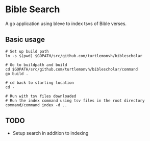# Bible Search

A go application using bleve to index tsvs of Bible verses.

## Basic usage

```
# Set up build path
ln -s $(pwd) $GOPATH/src/github.com/turtlemonvh/biblescholar

# Go to buildpath and build
cd $GOPATH/src/github.com/turtlemonvh/biblescholar/command
go build .

# cd back to starting location
cd -

# Run with tsv files downloaded
# Run the index command using tsv files in the root directory
command/command index -d ..

```

## TODO

* Setup search in addition to indexing
